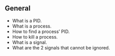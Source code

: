 ## General

- What is a PID.
- What is a process.
- How to find a process’ PID.
- How to kill a process.
- What is a signal.
- What are the 2 signals that cannot be ignored.
